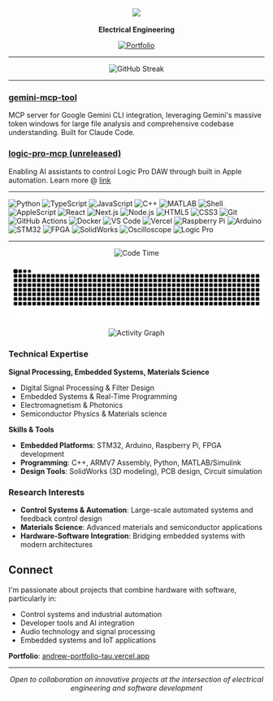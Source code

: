 <div align="center">
  
<img src="https://readme-typing-svg.herokuapp.com/?lines=Electrical+Engineering+@+UBC;Full-Stack+Developer;Hardware-Software+Integration;Open+Source+Contributor&center=true&width=500&height=50&font=Fira%20Code&pause=1000">

**Electrical Engineering**

[![Portfolio](https://img.shields.io/badge/Portfolio-Portfolio-blue?style=for-the-badge&logo=google-chrome&logoColor=white)](https://andrew-portfolio-tau.vercel.app)

</div>

---

<div align="center">
  <img src="https://streak-stats.demolab.com/?user=jamubc&theme=default&hide_border=true" alt="GitHub Streak" />
</div>

---

### **[gemini-mcp-tool](https://github.com/jamubc/gemini-mcp-tool)**
MCP server for Google Gemini CLI integration, leveraging Gemini's massive token windows for large file analysis and comprehensive codebase understanding. Built for Claude Code.

### **[logic-pro-mcp (unreleased)](https://github.com/jamubc/logic-pro-mcp-website)**
Enabling AI assistants to control Logic Pro DAW through built in Apple automation. Learn more @ [link](https://logic-pro-mcp-website.vercel.app)

---

![Python](https://img.shields.io/badge/-Python-3776AB?style=flat-square&logo=python&logoColor=white)
![TypeScript](https://img.shields.io/badge/-TypeScript-007ACC?style=flat-square&logo=typescript&logoColor=white)
![JavaScript](https://img.shields.io/badge/-JavaScript-F7DF1E?style=flat-square&logo=javascript&logoColor=black)
![C++](https://img.shields.io/badge/-C++-00599C?style=flat-square&logo=c%2B%2B&logoColor=white)
![MATLAB](https://img.shields.io/badge/-MATLAB/Simulink-0076A8?style=flat-square&logo=mathworks&logoColor=white)
![Shell](https://img.shields.io/badge/-Shell_Script-4EAA25?style=flat-square&logo=gnu-bash&logoColor=white)
![AppleScript](https://img.shields.io/badge/-AppleScript-000000?style=flat-square&logo=apple&logoColor=white)
![React](https://img.shields.io/badge/-React-61DAFB?style=flat-square&logo=react&logoColor=black)
![Next.js](https://img.shields.io/badge/-Next.js-000000?style=flat-square&logo=next.js&logoColor=white)
![Node.js](https://img.shields.io/badge/-Node.js-339933?style=flat-square&logo=node.js&logoColor=white)
![HTML5](https://img.shields.io/badge/-HTML5-E34F26?style=flat-square&logo=html5&logoColor=white)
![CSS3](https://img.shields.io/badge/-CSS3-1572B6?style=flat-square&logo=css3&logoColor=white)
![Git](https://img.shields.io/badge/-Git-F05032?style=flat-square&logo=git&logoColor=white)
![GitHub Actions](https://img.shields.io/badge/-GitHub_Actions-2088FF?style=flat-square&logo=github-actions&logoColor=white)
![Docker](https://img.shields.io/badge/-Docker-2496ED?style=flat-square&logo=docker&logoColor=white)
![VS Code](https://img.shields.io/badge/-VS_Code-007ACC?style=flat-square&logo=visual-studio-code&logoColor=white)
![Vercel](https://img.shields.io/badge/-Vercel-000000?style=flat-square&logo=vercel&logoColor=white)
![Raspberry Pi](https://img.shields.io/badge/-Raspberry_Pi-A22846?style=flat-square&logo=raspberry-pi&logoColor=white)
![Arduino](https://img.shields.io/badge/-Arduino-00979D?style=flat-square&logo=arduino&logoColor=white)
![STM32](https://img.shields.io/badge/-STM32-03234B?style=flat-square&logo=stmicroelectronics&logoColor=white)
![FPGA](https://img.shields.io/badge/-FPGA-0000FF?style=flat-square&logo=xilinx&logoColor=white)
![SolidWorks](https://img.shields.io/badge/-SolidWorks-FF0000?style=flat-square&logo=solidworks&logoColor=white)
![Oscilloscope](https://img.shields.io/badge/-Lab_Equipment-008080?style=flat-square&logo=electron&logoColor=white)
![Logic Pro](https://img.shields.io/badge/-Logic_Pro-000000?style=flat-square&logo=apple&logoColor=white)

---

<div align="center">

<!--START_SECTION:waka-->
![Code Time](http://img.shields.io/badge/Code%20Time-29%20hrs%205%20mins-blue)


<!--END_SECTION:waka-->

</div>

<div align="center">

![Snake animation](https://github.com/jamubc/jamubc/blob/output/github-contribution-grid-snake.svg)

</div>

<div align="center">
  
![Activity Graph](https://github-readme-activity-graph.vercel.app/graph?username=jamubc&theme=github-compact&hide_border=true&area=true&custom_title=Contribution%20Activity)

</div>

### **Technical Expertise**

**Signal Processing, Embedded Systems, Materials Science**
- Digital Signal Processing & Filter Design
- Embedded Systems & Real-Time Programming
- Electromagnetism & Photonics
- Semiconductor Physics & Materials science
  
**Skills & Tools**
- **Embedded Platforms**: STM32, Arduino, Raspberry Pi, FPGA development
- **Programming**: C++, ARMV7 Assembly, Python, MATLAB/Simulink
- **Design Tools**: SolidWorks (3D modeling), PCB design, Circuit simulation

### **Research Interests**
- **Control Systems & Automation**: Large-scale automated systems and feedback control design
- **Materials Science**: Advanced materials and semiconductor applications
- **Hardware-Software Integration**: Bridging embedded systems with modern architectures

## Connect

I'm passionate about projects that combine hardware with software, particularly in:
- Control systems and industrial automation
- Developer tools and AI integration
- Audio technology and signal processing
- Embedded systems and IoT applications

**Portfolio**: [andrew-portfolio-tau.vercel.app](https://andrew-portfolio-tau.vercel.app)

---

<div align="center">
  <i>Open to collaboration on innovative projects at the intersection of electrical engineering and software development</i>
</div>